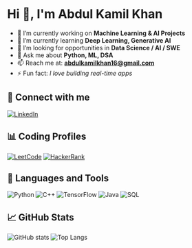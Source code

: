 # Hi 👋, I'm Abdul Kamil Khan

- 🔭 I’m currently working on **Machine Learning & AI Projects**
- 🌱 I’m currently learning **Deep Learning, Generative AI**
- 👯 I’m looking for opportunities in **Data Science / AI / SWE**
- 💬 Ask me about **Python, ML, DSA**
- 📫 Reach me at: **abdulkamilkhan16@gmail.com**
- ⚡ Fun fact: *I love building real-time apps*

## 📌 Connect with me
[![LinkedIn](https://img.shields.io/badge/LinkedIn-blue?logo=linkedin&logoColor=white)](www.linkedin.com/in/abdul-khan-1b573b224)

## 📊 Coding Profiles
[![LeetCode](https://img.shields.io/badge/LeetCode-orange?logo=leetcode)](https://leetcode.com/u/kamilkhan16102003/)
[![HackerRank](https://img.shields.io/badge/HackerRank-brightgreen?logo=hackerrank)](https://www.hackerrank.com/profile/abdulkamilkhan16)

## 🚀 Languages and Tools
![Python](https://img.shields.io/badge/Python-3776AB?logo=python&logoColor=white)
![C++](https://img.shields.io/badge/C++-00599C?logo=c%2B%2B&logoColor=white)
![TensorFlow](https://img.shields.io/badge/TensorFlow-FF6F00?logo=tensorflow&logoColor=white)
![Java](https://img.shields.io/badge/Java-007396?logo=java&logoColor=white)
![SQL](https://img.shields.io/badge/SQL-4479A1?logo=database&logoColor=white)

## 📈 GitHub Stats
![GitHub stats](https://github-readme-stats.vercel.app/api?username=Kamilkhan421&show_icons=true&theme=dark)
![Top Langs](https://github-readme-stats.vercel.app/api/top-langs/?username=Kamilkhan421&layout=compact)
